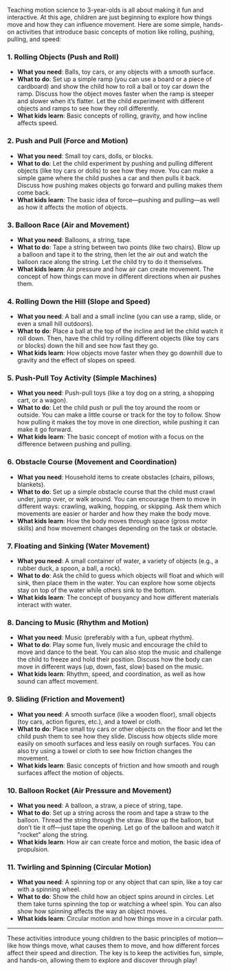 Teaching motion science to 3-year-olds is all about making it fun and interactive. At this age, children are just beginning to explore how things move and how they can influence movement. Here are some simple, hands-on activities that introduce basic concepts of motion like rolling, pushing, pulling, and speed:

### 1. **Rolling Objects (Push and Roll)**
   - **What you need**: Balls, toy cars, or any objects with a smooth surface.
   - **What to do**: Set up a simple ramp (you can use a board or a piece of cardboard) and show the child how to roll a ball or toy car down the ramp. Discuss how the object moves faster when the ramp is steeper and slower when it’s flatter. Let the child experiment with different objects and ramps to see how they roll differently.
   - **What kids learn**: Basic concepts of rolling, gravity, and how incline affects speed.

### 2. **Push and Pull (Force and Motion)**
   - **What you need**: Small toy cars, dolls, or blocks.
   - **What to do**: Let the child experiment by pushing and pulling different objects (like toy cars or dolls) to see how they move. You can make a simple game where the child pushes a car and then pulls it back. Discuss how pushing makes objects go forward and pulling makes them come back.
   - **What kids learn**: The basic idea of force—pushing and pulling—as well as how it affects the motion of objects.

### 3. **Balloon Race (Air and Movement)**
   - **What you need**: Balloons, a string, tape.
   - **What to do**: Tape a string between two points (like two chairs). Blow up a balloon and tape it to the string, then let the air out and watch the balloon race along the string. Let the child try to do it themselves.
   - **What kids learn**: Air pressure and how air can create movement. The concept of how things can move in different directions when air pushes them.

### 4. **Rolling Down the Hill (Slope and Speed)**
   - **What you need**: A ball and a small incline (you can use a ramp, slide, or even a small hill outdoors).
   - **What to do**: Place a ball at the top of the incline and let the child watch it roll down. Then, have the child try rolling different objects (like toy cars or blocks) down the hill and see how fast they go.
   - **What kids learn**: How objects move faster when they go downhill due to gravity and the effect of slopes on speed.

### 5. **Push-Pull Toy Activity (Simple Machines)**
   - **What you need**: Push-pull toys (like a toy dog on a string, a shopping cart, or a wagon).
   - **What to do**: Let the child push or pull the toy around the room or outside. You can make a little course or track for the toy to follow. Show how pulling it makes the toy move in one direction, while pushing it can make it go forward.
   - **What kids learn**: The basic concept of motion with a focus on the difference between pushing and pulling.

### 6. **Obstacle Course (Movement and Coordination)**
   - **What you need**: Household items to create obstacles (chairs, pillows, blankets).
   - **What to do**: Set up a simple obstacle course that the child must crawl under, jump over, or walk around. You can encourage them to move in different ways: crawling, walking, hopping, or skipping. Ask them which movements are easier or harder and how they make the body move.
   - **What kids learn**: How the body moves through space (gross motor skills) and how movement changes depending on the task or obstacle.

### 7. **Floating and Sinking (Water Movement)**
   - **What you need**: A small container of water, a variety of objects (e.g., a rubber duck, a spoon, a ball, a rock).
   - **What to do**: Ask the child to guess which objects will float and which will sink, then place them in the water. You can explore how some objects stay on top of the water while others sink to the bottom.
   - **What kids learn**: The concept of buoyancy and how different materials interact with water.

### 8. **Dancing to Music (Rhythm and Motion)**
   - **What you need**: Music (preferably with a fun, upbeat rhythm).
   - **What to do**: Play some fun, lively music and encourage the child to move and dance to the beat. You can also stop the music and challenge the child to freeze and hold their position. Discuss how the body can move in different ways (up, down, fast, slow) based on the music.
   - **What kids learn**: Rhythm, speed, and coordination, as well as how sound can affect movement.

### 9. **Sliding (Friction and Movement)**
   - **What you need**: A smooth surface (like a wooden floor), small objects (toy cars, action figures, etc.), and a towel or cloth.
   - **What to do**: Place small toy cars or other objects on the floor and let the child push them to see how they slide. Discuss how objects slide more easily on smooth surfaces and less easily on rough surfaces. You can also try using a towel or cloth to see how friction changes the movement.
   - **What kids learn**: Basic concepts of friction and how smooth and rough surfaces affect the motion of objects.

### 10. **Balloon Rocket (Air Pressure and Movement)**
   - **What you need**: A balloon, a straw, a piece of string, tape.
   - **What to do**: Set up a string across the room and tape a straw to the balloon. Thread the string through the straw. Blow up the balloon, but don’t tie it off—just tape the opening. Let go of the balloon and watch it "rocket" along the string.
   - **What kids learn**: How air can create force and motion, the basic idea of propulsion.

### 11. **Twirling and Spinning (Circular Motion)**
   - **What you need**: A spinning top or any object that can spin, like a toy car with a spinning wheel.
   - **What to do**: Show the child how an object spins around in circles. Let them take turns spinning the top or watching a wheel spin. You can also show how spinning affects the way an object moves.
   - **What kids learn**: Circular motion and how things move in a circular path.

---

These activities introduce young children to the basic principles of motion—like how things move, what causes them to move, and how different forces affect their speed and direction. The key is to keep the activities fun, simple, and hands-on, allowing them to explore and discover through play!
